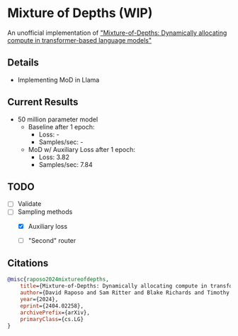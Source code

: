 # Mixture of Depths (WIP)
An unofficial implementation of ["Mixture-of-Depths: Dynamically allocating compute in transformer-based language models"](https://arxiv.org/abs/2404.02258)


## Details
- Implementing MoD in Llama


## Current Results
- 50 million parameter model
    - Baseline after 1 epoch:
        - Loss: -
        - Samples/sec: -
    - MoD w/ Auxiliary Loss after 1 epoch:
        - Loss: 3.82
        - Samples/sec: 7.84


## TODO
- [ ] Validate
- [ ] Sampling methods
    - [x] Auxiliary loss
    - [ ] "Second" router


## Citations
```bibtex
@misc{raposo2024mixtureofdepths,
    title={Mixture-of-Depths: Dynamically allocating compute in transformer-based language models}, 
    author={David Raposo and Sam Ritter and Blake Richards and Timothy Lillicrap and Peter Conway Humphreys and Adam Santoro},
    year={2024},
    eprint={2404.02258},
    archivePrefix={arXiv},
    primaryClass={cs.LG}
}
```
